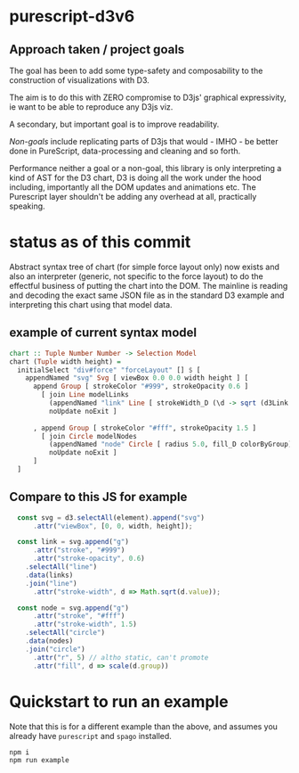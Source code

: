 # purescript-d3v6

## Approach taken / project goals

The goal has been to add some type-safety and composability to the construction of visualizations with D3.

The aim is to do this with ZERO compromise to D3js' graphical expressivity, ie want to be able to reproduce any D3js viz.

A secondary, but important goal is to improve readability.

*Non-goals* include replicating parts of D3js that would - IMHO - be better done in PureScript, data-processing and cleaning and so forth. 

Performance neither a goal or a non-goal, this library is only interpreting a kind of AST for the D3 chart, D3 is doing all the work under the hood including, importantly all the DOM updates and animations etc. The Purescript layer shouldn't be adding any overhead at all, practically speaking.

# status as of this commit

Abstract syntax tree of chart (for simple force layout only) now exists and also an interpreter (generic, not specific to the force layout) to do the effectful business of putting the chart into the DOM. The mainline is reading and decoding the exact same JSON file as in the standard D3 example and interpreting this chart using that model data. 


## example of current syntax model

```purescript
chart :: Tuple Number Number -> Selection Model
chart (Tuple width height) = 
  initialSelect "div#force" "forceLayout" [] $ [
    appendNamed "svg" Svg [ viewBox 0.0 0.0 width height ] [
      append Group [ strokeColor "#999", strokeOpacity 0.6 ] 
        [ join Line modelLinks
          (appendNamed "link" Line [ strokeWidth_D (\d -> sqrt (d3Link d).value)] [])
          noUpdate noExit ]
        
      , append Group [ strokeColor "#fff", strokeOpacity 1.5 ]
        [ join Circle modelNodes
          (appendNamed "node" Circle [ radius 5.0, fill_D colorByGroup] [])
          noUpdate noExit ]
      ]
  ]
```

## Compare to this JS for example

```JavaScript
  const svg = d3.selectAll(element).append("svg")
      .attr("viewBox", [0, 0, width, height]);

  const link = svg.append("g")
      .attr("stroke", "#999")
      .attr("stroke-opacity", 0.6)
    .selectAll("line")
    .data(links)
    .join("line")
      .attr("stroke-width", d => Math.sqrt(d.value));

  const node = svg.append("g")
      .attr("stroke", "#fff")
      .attr("stroke-width", 1.5)
    .selectAll("circle")
    .data(nodes)
    .join("circle")
      .attr("r", 5) // altho static, can't promote
      .attr("fill", d => scale(d.group))
```

# Quickstart to run an example

Note that this is for a different example than the above, and assumes you already have `purescript` and `spago` installed.
```
npm i
npm run example
```

